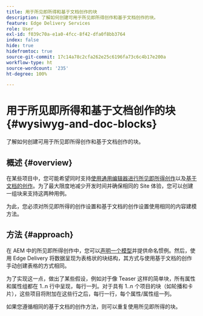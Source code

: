 ```yaml
---
title: 用于所见即所得和基于文档创作的块
description: 了解如何创建可用于所见即所得创作和基于文档创作的块。
feature: Edge Delivery Services
role: User
exl-id: f039c70a-e1a0-4fcc-8f42-dfa0f8bb3764
index: false
hide: true
hidefromtoc: true
source-git-commit: 17c14a78c2cfa262e25c6196fa73c6c4b17e200a
workflow-type: ht
source-wordcount: '235'
ht-degree: 100%

---
```


# 用于所见即所得和基于文档创作的块 {#wysiwyg-and-doc-blocks}

了解如何创建可用于所见即所得创作和基于文档创作的块。

## 概述 {#overview}

在某些项目中，您可能希望同时支持[使用通用编辑器进行所见即所得创作](/help/edge/wysiwyg-authoring/authoring.md)以及[基于文档的创作](/help/edge/docs/authoring.md)。为了最大限度地减少开发时间并确保相同的 Site 体验，您可以创建一组块来支持这两种用例。

为此，您必须对所见即所得的创作设置和基于文档的创作设置使用相同的内容建模方法。

## 方法 {#approach}

在 AEM 中的所见即所得创作中，您可以[声明一个模型](/help/edge/wysiwyg-authoring/content-modeling.md)并提供命名惯例。然后，使用 Edge Delivery 将数据呈现为表格状的块结构，其方式与使用基于文档的创作手动创建表格的方式相同。

为了实现这一点，做出了某些假设，例如对于像 Teaser 这样的简单块，所有属性和属性组都在 1..n 行中呈现，每行一列。对于具有 1..n 个项目的块（如轮播和卡片），这些项目将附加在这些行之后，每行一行，每个属性/属性组一列。

如果您遵循相同的基于文档的创作方法，则可以重复使用所见即所得的块。
